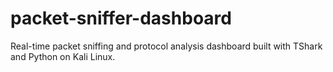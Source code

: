 # packet-sniffer-dashboard
Real-time packet sniffing and protocol analysis dashboard built with TShark and Python on Kali Linux.
